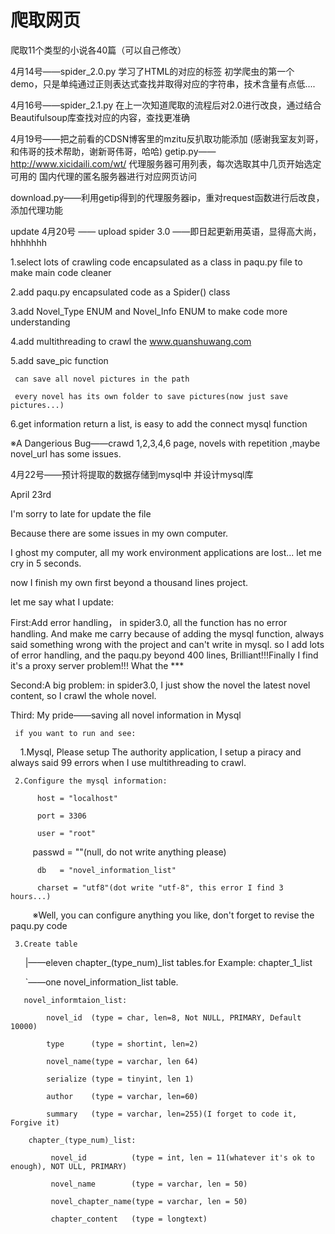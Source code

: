 # 爬取网页
爬取11个类型的小说各40篇（可以自己修改）

4月14号——spider_2.0.py
学习了HTML的对应的标签
初学爬虫的第一个demo，只是单纯通过正则表达式查找并取得对应的字符串，技术含量有点低....

4月16号——spider_2.1.py
在上一次知道爬取的流程后对2.0进行改良，通过结合Beautifulsoup库查找对应的内容，查找更准确

4月19号——把之前看的CDSN博客里的mzitu反扒取功能添加
(感谢我室友刘哥，和伟哥的技术帮助，谢新哥伟哥，哈哈)
getip.py——http://www.xicidaili.com/wt/ 代理服务器可用列表，每次选取其中几页开始选定可用的
国内代理的匿名服务器进行对应网页访问

download.py——利用getip得到的代理服务器ip，重对request函数进行后改良，添加代理功能

update 4月20号 —— upload spider 3.0 ——即日起更新用英语，显得高大尚，hhhhhhh

1.select lots of crawling code encapsulated as a class in paqu.py file to make main code cleaner

2.add paqu.py encapsulated code as a Spider() class

3.add Novel_Type ENUM and Novel_Info ENUM to make code more understanding

4.add multithreading to crawl the www.quanshuwang.com

5.add save_pic function

     can save all novel pictures in the path
  
     every novel has its own folder to save pictures(now just save pictures...)
  
6.get information return a list, is easy to add the connect mysql function

※A Dangerious Bug——crawd 1,2,3,4,6 page, novels with repetition ,maybe novel_url has some issues.

4月22号——预计将提取的数据存储到mysql中 并设计mysql库

April 23rd

I'm sorry to late for update the file

Because there are some issues in my own computer.

I ghost my computer, all my work environment applications are lost... let me cry in 5 seconds.

now I finish my own first beyond a thousand lines project.

let me say what I update:

First:Add error handling， in spider3.0, all the function has no error handling. And make me carry because of adding the mysql function, always said something wrong with the project and can't write in mysql. so I add lots of error handling, and the paqu.py beyond 400 lines, Brilliant!!!Finally I find it's a proxy server problem!!! What the ***

Second:A big problem: in spider3.0, I just show the novel the latest novel content, so I crawl the whole novel.

Third: My pride——saving all novel information in Mysql

     if you want to run and see:
     
     1.Mysql, Please setup The authority application, I setup a piracy and always said 99 errors 
       when I use multithreading to crawl.
    
    
     2.Configure the mysql information:  
     
          host = "localhost"
          
          port = 3306
          
          user = "root"
          
          passwd = ""(null, do not write anything please)
          
          db   = "novel_information_list"
          
          charset = "utf8"(dot write "utf-8", this error I find 3 hours...)
          
          ※Well, you can configure anything you like, don't forget to revise the paqu.py code
       
       
     3.Create table
     
       |——eleven chapter_(type_num)_list tables.for Example: chapter_1_list
    
       `——one novel_information_list table.
       
       novel_informtaion_list:
       
            novel_id  (type = char, len=8, Not NULL, PRIMARY, Default 10000) 
            
            type      (type = shortint, len=2)
            
            novel_name(type = varchar, len 64)
            
            serialize (type = tinyint, len 1)
            
            author    (type = varchar, len=60)
            
            summary   (type = varchar, len=255)(I forget to code it, Forgive it)
        
        chapter_(type_num)_list:
               
             novel_id          (type = int, len = 11(whatever it's ok to enough), NOT ULL, PRIMARY)
             
             novel_name        (type = varchar, len = 50)
             
             novel_chapter_name(type = varchar, len = 50)
             
             chapter_content   (type = longtext)
            
              
            
            
        
        
       
